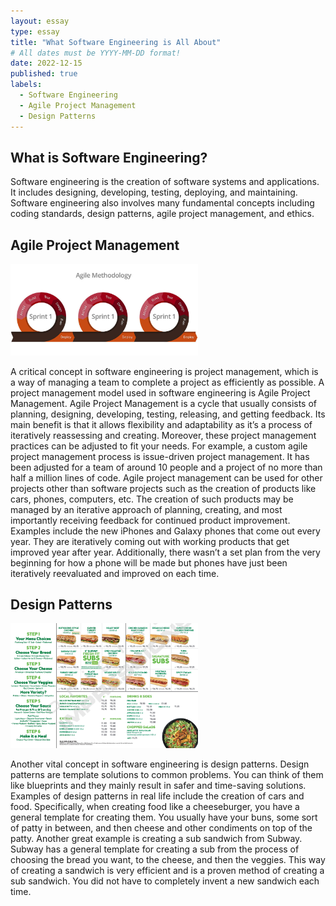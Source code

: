```yaml
---
layout: essay
type: essay
title: "What Software Engineering is All About"
# All dates must be YYYY-MM-DD format!
date: 2022-12-15
published: true
labels:
  - Software Engineering
  - Agile Project Management
  - Design Patterns
---
```


## What is Software Engineering?
Software engineering is the creation of software systems and applications. It includes designing, developing, testing, deploying, and maintaining. Software engineering also involves many fundamental concepts including coding standards, design patterns, agile project management, and ethics. 

## Agile Project Management

<img width="300px" 
     class="rounded pe-4" 
     src="../img/software-engineering/agile-methodology.jpg" >
     
A critical concept in software engineering is project management, which is a way of managing a team to complete a project as efficiently as possible. A project management model used in software engineering is Agile Project Management. Agile Project Management is a cycle that usually consists of planning, designing, developing, testing, releasing, and getting feedback. Its main benefit is that it allows flexibility and adaptability as it’s a process of iteratively reassessing and creating. Moreover, these project management practices can be adjusted to fit your needs. For example, a custom agile project management process is issue-driven project management. It has been adjusted for a team of around 10 people and a project of no more than half a million lines of code. Agile project management can be used for other projects other than software projects such as the creation of products like cars, phones, computers, etc. The creation of such products may be managed by an iterative approach of planning, creating, and most importantly receiving feedback for continued product improvement. Examples include the new iPhones and Galaxy phones that come out every year. They are iteratively coming out with working products that get improved year after year. Additionally, there wasn’t a set plan from the very beginning for how a phone will be made but phones have just been iteratively reevaluated and improved on each time.

## Design Patterns

<img width="300px" 
     class="rounded pe-4" 
     src="../img/software-engineering/design-patterns.jpg" >

Another vital concept in software engineering is design patterns. Design patterns are template solutions to common problems. You can think of them like blueprints and they mainly result in safer and time-saving solutions. Examples of design patterns in real life include the creation of cars and food. Specifically, when creating food like a cheeseburger, you have a general template for creating them. You usually have your buns, some sort of patty in between, and then cheese and other condiments on top of the patty. Another great example is creating a sub sandwich from Subway. Subway has a general template for creating a sub from the process of choosing the bread you want, to the cheese, and then the veggies. This way of creating a sandwich is very efficient and is a proven method of creating a sub sandwich. You did not have to completely invent a new sandwich each time.
